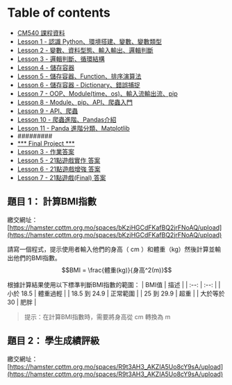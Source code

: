 # Table of contents
* [CM540 課程資料](README.md)
* [Lesson 1 - 認識 Python、環境搭建、變數、變數類型](Lesson\_1.md)
* [Lesson 2 - 變數、資料型態、輸入輸出、邏輯判斷](Lesson\_2.md)
* [Lesson 3 - 邏輯判斷、循環結構](Lesson\_3.md)
* [Lesson 4 - 儲存容器](Lesson\_4.md)
* [Lesson 5 - 儲存容器、Function、排序演算法](Lesson\_5.md)
* [Lesson 6 - 儲存容器 - Dictionary、錯誤捕捉](Lesson\_6.md)
* [Lesson 7 - OOP、Module(time、os)、輸入流輸出流、pip](Lesson\_7.md)
* [Lesson 8 - Module、pip、API、爬蟲入門](Lesson\_8.md)
* [Lesson 9 - API、爬蟲](Lesson\_9.md)
* [Lesson 10 - 爬蟲進階、Pandas介紹](Lesson\_10.md)
* [Lesson 11 - Panda 進階分類、Matplotlib](Lesson\_11.md)
* #########
* [\*\*\* Final Project \*\*\*](FinalProject.md)
* [Lesson 3 - 作業答案](Lesson\_3\_Homework.md) 
* [Lesson 5 - 21點遊戲實作 答案](Lesson\_5\_Homework.md)
* [Lesson 6 - 21點遊戲增強 答案](Lesson\_6\_Homework.md)
* [Lesson 7 - 21點遊戲(Final) 答案](Lesson\_7\_Homework.md)

## 題目 1： 計算BMI指數
繳交網址：[https://hamster.cpttm.org.mo/spaces/bKzjHGCdFKafBQ2jrFNoAQ/upload](https://hamster.cpttm.org.mo/spaces/bKzjHGCdFKafBQ2jrFNoAQ/upload)

請寫一個程式，提示使用者輸入他們的身高（ cm ）和體重（kg）然後計算並輸出他們的BMI指數。
$$BMI = \frac{體重(kg)}{身高^2(m)}$$

根據計算結果使用以下標準判斷BMI指數的範圍：
| BMI值 | 描述 |
| :--: | :--: | 
| 小於 18.5 | 體重過輕 | 
| 18.5 到 24.9 | 正常範圍 | 
| 25 到 29.9 | 超重 | 
| 大於等於 30 | 肥胖 |

> 提示：在計算BMI指數時，需要將身高從 cm 轉換為 m

## 題目 2： 學生成績評級
繳交網址：[https://hamster.cpttm.org.mo/spaces/R9t3AH3_AKZIA5Uo8cY9sA/upload](https://hamster.cpttm.org.mo/spaces/R9t3AH3_AKZIA5Uo8cY9sA/upload)